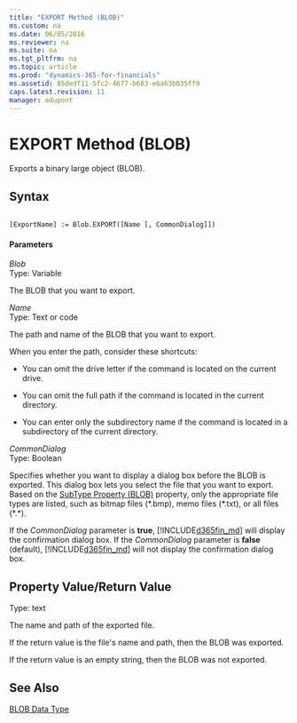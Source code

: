 ```yaml
---
title: "EXPORT Method (BLOB)"
ms.custom: na
ms.date: 06/05/2016
ms.reviewer: na
ms.suite: na
ms.tgt_pltfrm: na
ms.topic: article
ms.prod: "dynamics-365-for-financials"
ms.assetid: 85dedf11-5fc2-4677-b683-e6a63b035ff9
caps.latest.revision: 11
manager: edupont
---
```

# EXPORT Method (BLOB)
Exports a binary large object \(BLOB\).  
  
## Syntax  
  
```  
  
[ExportName] := Blob.EXPORT([Name [, CommonDialog]])  
```  
  
#### Parameters  
 *Blob*  
 Type: Variable  
  
 The BLOB that you want to export.  
  
 *Name*  
 Type: Text or code  
  
 The path and name of the BLOB that you want to export.  
  
 When you enter the path, consider these shortcuts:  
  
-   You can omit the drive letter if the command is located on the current drive.  
  
-   You can omit the full path if the command is located in the current directory.  
  
-   You can enter only the subdirectory name if the command is located in a subdirectory of the current directory.  
  
 *CommonDialog*  
 Type: Boolean  
  
 Specifies whether you want to display a dialog box before the BLOB is exported. This dialog box lets you select the file that you want to export. Based on the [SubType Property \(BLOB\)](devenv-SubType-Property--BLOB.md) property, only the appropriate file types are listed, such as bitmap files \(\*.bmp\), memo files \(\*.txt\), or all files \(\*.\*\).  
  
 If the *CommonDialog* parameter is **true**, [!INCLUDE[d365fin_md](../includes/d365fin_md.md)] will display the confirmation dialog box. If the *CommonDialog* parameter is **false** \(default\), [!INCLUDE[d365fin_md](../includes/d365fin_md.md)] will not display the confirmation dialog box.  
  
## Property Value/Return Value  
 Type: text  
  
 The name and path of the exported file.  
  
 If the return value is the file's name and path, then the BLOB was exported.  
  
 If the return value is an empty string, then the BLOB was not exported.  
  
## See Also  
 [BLOB Data Type](../datatypes/devenv-BLOB-Data-Type.md)